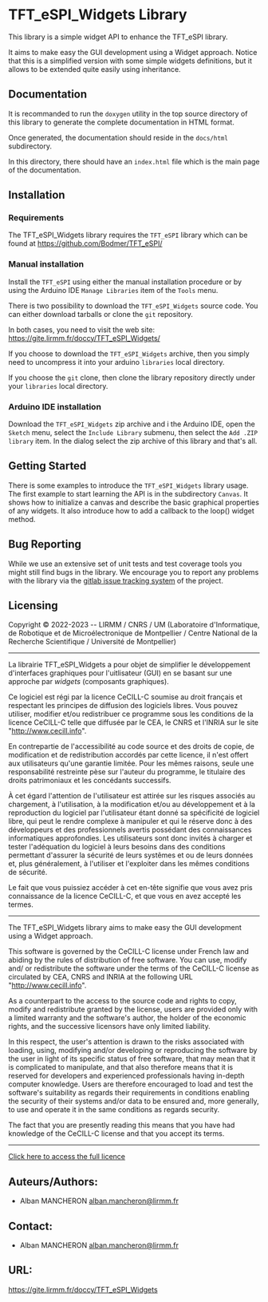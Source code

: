 TFT_eSPI_Widgets Library
========================

This library is a simple widget API to enhance the TFT_eSPI library.

It aims to make easy the GUI development using a Widget approach. Notice
that this is a simplified version with some simple widgets definitions, but
it allows to be extended quite easily using inheritance.

Documentation
-------------

It is recommanded to run the `doxygen` utility in the top source directory
of this library to generate the complete documentation in HTML format.

Once generated, the documentation should reside in the `docs/html`
subdirectory.

In this directory, there should have an `index.html` file which is the main
page of the documentation.

Installation
------------

### Requirements

The TFT_eSPI_Widgets library requires the `TFT_eSPI` library which can be found
at https://github.com/Bodmer/TFT_eSPI/

### Manual installation

Install the `TFT_eSPI` using either the manual installation procedure or by
using the Arduino IDE `Manage Libraries` item of the `Tools` menu.

There is two possibility to download the `TFT_eSPI_Widgets` source code. You
can either download tarballs or clone the `git` repository.

In both cases, you need to visit the web site:
https://gite.lirmm.fr/doccy/TFT_eSPI_Widgets/

If you choose to download the `TFT_eSPI_Widgets` archive, then you simply
need to uncompress it into your arduino `libraries` local directory.

If you choose the `git` clone, then clone the library repository directly
under your `libraries` local directory.


### Arduino IDE installation

Download the `TFT_eSPI_Widgets` zip archive and i the Arduino IDE, open the
`Sketch` menu, select the `Include Library` submenu, then select the `Add
.ZIP library` item. In the dialog select the zip archive of this library and
that's all.

Getting Started
---------------

There is some examples to introduce the `TFT_eSPI_Widgets` library usage.
The first example to start learning the API is in the subdirectory `Canvas`.
It shows how to initialize a canvas and describe the basic graphical
properties of any widgets. It also introduce how to add a callback to the
loop() widget method.

Bug Reporting
-------------

While we use an extensive set of unit tests and test coverage tools
you might still find bugs in the library. We encourage you to report
any problems with the library via the
[gitlab issue tracking system](https://gite.lirmm.fr/doccy/TFT_eSPI_Widgets/-/issues)
of the project.

Licensing
---------

Copyright © 2022-2023 -- LIRMM / CNRS / UM
(Laboratoire d'Informatique, de Robotique et de Microélectronique de Montpellier /
Centre National de la Recherche Scientifique /
Université de Montpellier)

-------------------------------------------------------------------------

La librairie TFT_eSPI_Widgets a pour objet de simplifier le développement
d'interfaces graphiques  pour l'uitlisateur  (GUI)  en se basant  sur une
approche par *widgets* (composants graphiques).

Ce logiciel est régi par la licence CeCILL-C soumise au droit français et
respectant les principes  de diffusion des logiciels libres.  Vous pouvez
utiliser, modifier et/ou redistribuer ce programme sous les conditions de
la licence CeCILL-C telle que diffusée par le CEA, le CNRS et l'INRIA sur
le site "http://www.cecill.info".

En contrepartie de l'accessibilité au code source et des droits de copie,
de modification et de redistribution accordés par cette licence, il n'est
offert aux utilisateurs qu'une garantie limitée.  Pour les mêmes raisons,
seule une responsabilité  restreinte pèse  sur l'auteur du programme,  le
titulaire des droits patrimoniaux et les concédants successifs.

À  cet égard  l'attention de  l'utilisateur est  attirée sur  les risques
associés  au chargement,  à  l'utilisation,  à  la modification  et/ou au
développement  et à la reproduction du  logiciel par  l'utilisateur étant
donné  sa spécificité  de logiciel libre,  qui peut le rendre  complexe à
manipuler et qui le réserve donc à des développeurs et des professionnels
avertis  possédant  des  connaissances  informatiques  approfondies.  Les
utilisateurs  sont donc  invités  à  charger  et  tester  l'adéquation du
logiciel  à leurs besoins  dans des conditions  permettant  d'assurer  la
sécurité de leurs systêmes et ou de leurs données et,  plus généralement,
à l'utiliser et l'exploiter dans les mêmes conditions de sécurité.

Le fait  que vous puissiez accéder  à cet en-tête signifie  que vous avez
pris connaissance de la licence CeCILL-C, et que vous en avez accepté les
termes.

-------------------------------------------------------------------------

The TFT_eSPI_Widgets library aims to make easy the GUI development using
a Widget approach.

This software is governed by the CeCILL-C license under French law and
abiding by the rules of distribution of free software. You can use,
modify and/ or redistribute the software under the terms of the CeCILL-C
license as circulated by CEA, CNRS and INRIA at the following URL
"http://www.cecill.info".

As a counterpart to the access to the source code and rights to copy,
modify and redistribute granted by the license, users are provided only
with a limited warranty and the software's author, the holder of the
economic rights, and the successive licensors have only limited
liability.

In this respect, the user's attention is drawn to the risks associated
with loading, using, modifying and/or developing or reproducing the
software by the user in light of its specific status of free software,
that may mean that it is complicated to manipulate, and that also
therefore means that it is reserved for developers and experienced
professionals having in-depth computer knowledge. Users are therefore
encouraged to load and test the software's suitability as regards their
requirements in conditions enabling the security of their systems and/or
data to be ensured and, more generally, to use and operate it in the same
conditions as regards security.

The fact that you are presently reading this means that you have had
knowledge of the CeCILL-C license and that you accept its terms.

-------------------------------------------------------------------------

[Click here to access the full licence](LICENSE.md)

Auteurs/Authors:
----------------

* Alban MANCHERON  <alban.mancheron@lirmm.fr>

Contact:
--------

* Alban MANCHERON  <alban.mancheron@lirmm.fr>

URL:
----

https://gite.lirmm.fr/doccy/TFT_eSPI_Widgets

<!--
Local Variables:
eval: (flyspell-mode)
ispell-local-dictionary: "american"
End:
-->
